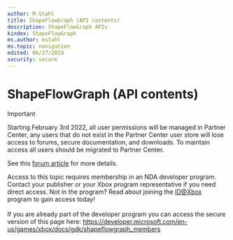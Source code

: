 ```yaml
---
author: M-Stahl
title: ShapeFlowGraph (API contents)
description: ShapeFlowGraph APIs
kindex: ShapeFlowGraph
ms.author: mstahl
ms.topic: navigation
edited: 06/27/2019
security: secure
---
```


# ShapeFlowGraph (API contents)
> [!IMPORTANT]
> Starting February 3rd 2022, all user permissions will be managed in Partner Center, any users that do not exist in the Partner Center user store will lose access to forums, secure documentation, and downloads. To maintain access all users should be migrated to Partner Center. <p></p>See this <a href="https://forums.xboxlive.com/articles/132187/breaking-change-user-access-for-forums-secure-docu.html">forum article</a> for more details.  

 Access to this topic requires membership in an NDA developer program. Contact your publisher or your Xbox program representative if you need direct access. Not in the program? Read about joining the <a href="https://www.xbox.com/Developers/id">ID@Xbox</a> program to gain access today!  <br/><br/>If you are already part of the developer program you can access the secure version of this page here: <a target="_blank" href="https://developer.microsoft.com/en-us/games/xbox/docs/gdk/shapeflowgraph_members">https://developer.microsoft.com/en-us/games/xbox/docs/gdk/shapeflowgraph_members</a>